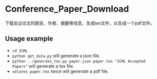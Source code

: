 # Conference_Paper_Download

下载会议论文的题目、作者、摘要等信息，生成tex文件，以生成一个pdf文件。

## Usage example
- `cd ICML`
- `python get_data.py` will generate a json file.
- `python ../generate_tex.py paper.json paper.tex "ICML Accepted Papers"` will generate a tex file.
- `xelatex paper.tex` twice will generate a pdf file.